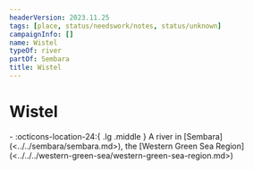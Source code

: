 ```yaml
---
headerVersion: 2023.11.25
tags: [place, status/needswork/notes, status/unknown]
campaignInfo: []
name: Wistel
typeOf: river
partOf: Sembara
title: Wistel
---
```

# Wistel
<div class="grid cards ext-narrow-margin ext-one-column" markdown>
-    :octicons-location-24:{ .lg .middle } A river in [Sembara](<../../sembara/sembara.md>), the [Western Green Sea Region](<../../../western-green-sea/western-green-sea-region.md>)  
</div>

